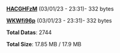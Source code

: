 [**HACGHFzM**](/data/HACGHFzM.txt) (03/01/23 - 23:31)- 332 bytes

[**WKWfi96p**](/data/WKWfi96p.txt) (03/01/23 - 23:31)- 332 bytes

**Total Datas**: 2744

**Total Size**: 17.85 MB / 17.9 MB